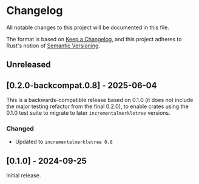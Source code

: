 # Changelog
All notable changes to this project will be documented in this file.

The format is based on [Keep a Changelog](https://keepachangelog.com/en/1.0.0/),
and this project adheres to Rust's notion of
[Semantic Versioning](https://semver.org/spec/v2.0.0.html).

## Unreleased

## [0.2.0-backcompat.0.8] - 2025-06-04

This is a backwards-compatible release based on 0.1.0 (it does not include the
major testing refactor from the final 0.2.0), to enable crates using the 0.1.0
test suite to migrate to later `incrementalmerkletree` versions.

### Changed
- Updated to `incrementalmerkletree 0.8`

## [0.1.0] - 2024-09-25
Initial release.
